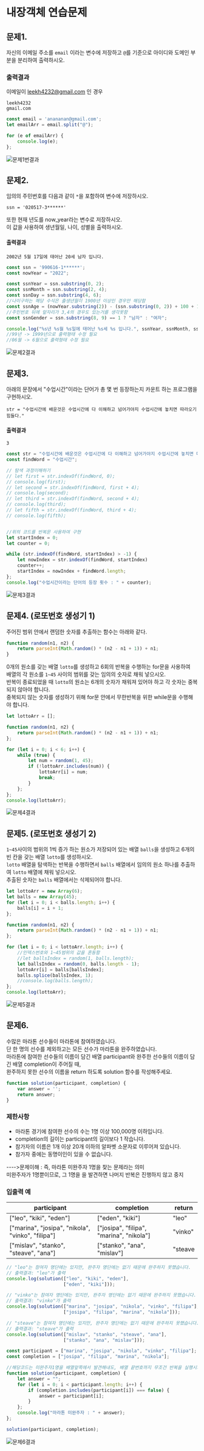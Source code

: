 # 내장객체 연습문제

## 문제1.
자신의 이메일 주소를 `email` 이라는 변수에 저장하고 `@`를 기준으로 아이디와 도메인 부분을 분리하여 출력하시오.
### 출력결과
이메일이 leekh4232@gmail.com 인 경우
```
leekh4232
gmail.com
```
```js
const email = 'anananan@gmail.com';
let emailArr = email.split("@");

for (e of emailArr) {
    console.log(e);
};
```
![문제1번결과](../res/practice1.png)




## 문제2.
임의의 주민번호를 다음과 같이 `*`을 포함하여 변수에 저장하시오.
```
ssn = '020517-3******'
```
또한 현재 년도를 now_year라는 변수로 저장하시오.   
이 값을 사용하여 생년월일, 나이, 성별을 출력하시오.
#### 출력결과
```
2002년 5월 17일에 태어난 20세 남자 입니다.
```
```js
const ssn = '990616-1******';
const nowYear = "2022";

const ssnYear = ssn.substring(0, 2);
const ssnMonth = ssn.substring(2, 4);
const ssnDay = ssn.substring(4, 6);
//나이구하는 해당 수식은 출생년월이 1900년 이상인 경우만 해당함
const ssnAge = (nowYear.substring(2)) - (ssn.substring(0, 2)) + 100 + 1;
//주민번호 뒤에 앞자리가 3,4의 경우도 있는거를 생각못함
const ssnGender = ssn.substring(8, 9) == 1 ? "남자" : "여자";

console.log("%s년 %s월 %s일에 태어난 %s세 %s 입니다.", ssnYear, ssnMonth, ssnDay, ssnAge, ssnGender);
//99년 -> 1999년으로 출력형태 수정 필요
//06월 -> 6월으로 출력형태 수정 필요
```
![문제2결과](../res/practice2.png)


## 문제3.
아래의 문장에서 "수업시간"이라는 단어가 총 몇 번 등장하는지 카운트 하는 프로그램을 구현하시오.
```
str = "수업시간에 배운것은 수업시간에 다 이해하고 넘어가야지 수업시간에 놓치면 따라오기 힘들다."
```
#### 출력결과
```
3
```
```js
const str = "수업시간에 배운것은 수업시간에 다 이해하고 넘어가야지 수업시간에 놓치면 따라오기 힘들다.";
const findWord = "수업시간";

// 탐색 과정이해하기
// let first = str.indexOf(findWord, 0);
// console.log(first);
// let second = str.indexOf(findWord, first + 4);
// console.log(second);
// let third = str.indexOf(findWord, second + 4);
// console.log(third);
// let fifth = str.indexOf(findWord, third + 4);
// console.log(fifth);


//위의 코드를 반복문 사용하여 구현
let startIndex = 0;
let counter = 0;

while (str.indexOf(findWord, startIndex) > -1) {
    let nowIndex = str.indexOf(findWord, startIndex)
    counter++;
    startIndex = nowIndex + findWord.length;
};
console.log("수업시간이라는 단어의 등장 횟수 : " + counter);
```
![문제3결과](../res/practice3.png)



## 문제4. (로또번호 생성기 1)
주어진 범위 안에서 랜덤한 숫자를 추출하는 함수는 아래와 같다.
```javascript
function random(n1, n2) {
    return parseInt(Math.random() * (n2 - n1 + 1)) + n1;
}
```
0개의 원소를 갖는 배열 `lotto`를 생성하고 6회의 반복을 수행하는 for문을 사용하여   
배열의 각 원소를 `1~45` 사이의 범위를 갖는 임의의 숫자로 채워 넣으시오.   
반복이 종료되었을 때 `lotto`의 원소는 6개의 숫자가 채워져 있어야 하고 각 숫자는 중복되지 않아야 합니다.   
중복되지 않는 숫자를 생성하기 위해 for문 안에서 무한반복을 위한 while문을 수행해야 합니다.
```js
let lottoArr = [];

function random(n1, n2) {
    return parseInt(Math.random() * (n2 - n1 + 1)) + n1;
};

for (let i = 0; i < 6; i++) {
    while (true) {
        let num = random(1, 45);
        if (!lottoArr.includes(num)) {
            lottoArr[i] = num;
            break;
        }
    };
};
console.log(lottoArr);
```
![문제4결과](../res/practice4.png)



## 문제5. (로또번호 생성기 2)
`1~45`사이의 범위의 1씩 증가 하는 원소가 저장되어 있는 배열 `balls`을 생성하고 6개의 빈 칸을 갖는 배열 `lotto`를 생성하시오.   
`lotto` 배열을 탐색하는 반복을 수행하면서 `balls` 배열에서 임의의 원소 하나를 추출하여 `lotto` 배열에 채워 넣으시오.   
추출된 숫자는 `balls` 배열에서는 삭제되어야 합니다.   
```js
let lottoArr = new Array(6);
let balls = new Array(45);
for (let i = 0; i < balls.length; i++) {
    balls[i] = i + 1;
};

function random(n1, n2) {
    return parseInt(Math.random() * (n2 - n1 + 1)) + n1;
};

for (let i = 0; i < lottoArr.length; i++) {
    //인덱스번호와 1~45범위의 값을 혼동함
    //let ballsIndex = random(1, balls.length);
    let ballsIndex = random(0, balls.length - 1);
    lottoArr[i] = balls[ballsIndex];
    balls.splice(ballsIndex, 1);
    //console.log(balls.length);
};
console.log(lottoArr);
```
![문제5결과](../res/practice5.png)



## 문제6.
수많은 마라톤 선수들이 마라톤에 참여하였습니다.   
단 한 명의 선수를 제외하고는 모든 선수가 마라톤을 완주하였습니다.   
마라톤에 참여한 선수들의 이름이 담긴 배열 participant와 완주한 선수들의 이름이 담긴 배열 completion이 주어질 때,   
완주하지 못한 선수의 이름을 return 하도록 solution 함수를 작성해주세요.
```javascript
function solution(participant, completion) {
    var answer = '';
    return answer;
}
```
### 제한사항
- 마라톤 경기에 참여한 선수의 수는 1명 이상 100,000명 이하입니다.
- completion의 길이는 participant의 길이보다 1 작습니다.
- 참가자의 이름은 1개 이상 20개 이하의 알파벳 소문자로 이루어져 있습니다.
- 참가자 중에는 동명이인이 있을 수 없습니다.

---->문제이해 : 즉, 마라톤 미완주자 1명을 찾는 문제라는 의미   
 미완주자가 1명뿐이므로, 그 1명을 을 발견하면 나머지 반복은 진행하지 않고 중지

### 입출력 예
| participant | completion | return |
|---|---|---|
| ["leo", "kiki", "eden"] | ["eden", "kiki"] | "leo" |
| ["marina", "josipa", "nikola", "vinko", "filipa"] | ["josipa", "filipa", "marina", "nikola"] | "vinko" |
| ["mislav", "stanko", "steave", "ana"] | ["stanko", "ana", "mislav"] | "steave |

```javascript
// "leo"는 참여자 명단에는 있지만, 완주자 명단에는 없기 때문에 완주하지 못했습니다.
// 출력결과: "leo"가 출력
console.log(solution(["leo", "kiki", "eden"], 
                     ["eden", "kiki"]));

// "vinko"는 참여자 명단에는 있지만, 완주자 명단에는 없기 때문에 완주하지 못했습니다.
// 출력결과: "vinko"가 출력
console.log(solution(["marina", "josipa", "nikola", "vinko", "filipa"], 
                     ["josipa", "filipa", "marina", "nikola"]));

// "steave"는 참여자 명단에는 있지만, 완주자 명단에는 없기 때문에 완주하지 못했습니다.
// 출력결과: "steave"가 출력
console.log(solution(["mislav", "stanko", "steave", "ana"], 
                     ["stanko", "ana", "mislav"]));
```
```js
const participant = ["marina", "josipa", "nikola", "vinko", "filipa"];
const completion = ["josipa", "filipa", "marina", "nikola"];

//해당코드는 미완주자1명을 배열앞쪽에서 발견해내도, 배열 끝번호까지 무조건 반복을 실행시키고 있다...비효율적!
function solution(participant, completion) {
    let answer = "";
    for (let i = 0; i < participant.length; i++) {
        if (completion.includes(participant[i]) === false) {
            answer = participant[i];
        }
    };
    console.log("마라톤 미완주자 : " + answer);
};

solution(participant, completion);
```
![문제6결과](../res/practice6.png)